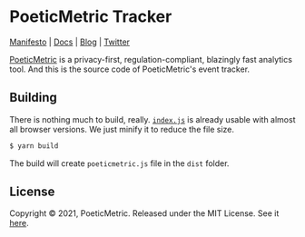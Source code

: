 # PoeticMetric Tracker

[Manifesto](https://www.poeticmetric.com/manifesto?utm_source=github&utm_content=script&utm_term=manifesto) | [Docs](https://www.poeticmetric.com/docs?utm_source=github&utm_content=script&utm_term=docs) | [Blog](https://www.poeticmetric.com/blog?utm_source=github&utm_content=script&utm_term=blog) | [Twitter](https://twitter.com/PoeticMetricHQ)

[PoeticMetric](https://www.poeticmetric.com/?utm_source=github&utm_content=script&utm_term=description) is a privacy-first, regulation-compliant, blazingly fast analytics tool. And this is the source code of PoeticMetric's event tracker.

## Building

There is nothing much to build, really. [`index.js`](src/index.js) is already usable with almost all browser versions. We just minify it to reduce the file size.

```sh
$ yarn build
```

The build will create `poeticmetric.js` file in the `dist` folder. 

## License

Copyright © 2021, PoeticMetric. Released under the MIT License. See it [here](LICENSE).

